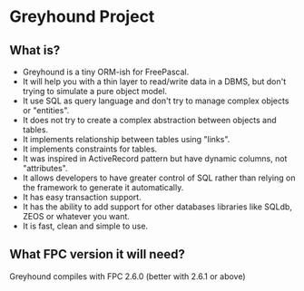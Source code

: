 Greyhound Project
=================

What is?
------------------------------------------
* Greyhound is a tiny ORM-ish for FreePascal.
* It will help you with a thin layer to read/write data in a DBMS, but don't trying to simulate a pure object model.
* It use SQL as query language and don't try to manage complex objects or "entities".
* It does not try to create a complex abstraction between objects and tables.
* It implements relationship between tables using "links".
* It implements constraints for tables.
* It was inspired in ActiveRecord pattern but have dynamic columns, not "attributes".
* It allows developers to have greater control of SQL rather than relying on the framework to generate it automatically.
* It has easy transaction support.
* It has the ability to add support for other databases libraries like SQLdb, ZEOS or whatever you want.
* It is fast, clean and simple to use.

What FPC version it will need?
------------------------------
Greyhound compiles with FPC 2.6.0 (better with 2.6.1 or above)



